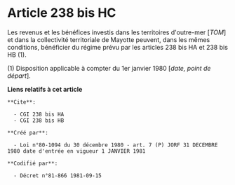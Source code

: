 # Article 238 bis HC

Les revenus et les bénéfices investis dans les territoires d'outre-mer [*TOM*] et dans la collectivité territoriale de
Mayotte peuvent, dans les mêmes conditions, bénéficier du régime prévu par les articles 238 bis HA et 238 bis HB (1).

(1) Disposition applicable à compter du 1er janvier 1980 [*date, point de départ*].

**Liens relatifs à cet article**

	**Cite**:

	  - CGI 238 bis HA
	  - CGI 238 bis HB

	**Créé par**:

	  - Loi n°80-1094 du 30 décembre 1980 - art. 7 (P) JORF 31 DECEMBRE 1980 date d'entrée en vigueur 1 JANVIER 1981

	**Codifié par**:

	  - Décret n°81-866 1981-09-15
